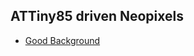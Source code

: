 ## ATTiny85 driven Neopixels

* [Good Background](https://www.instructables.com/Use-a-1-ATTiny-to-drive-addressable-RGB-LEDs/)

